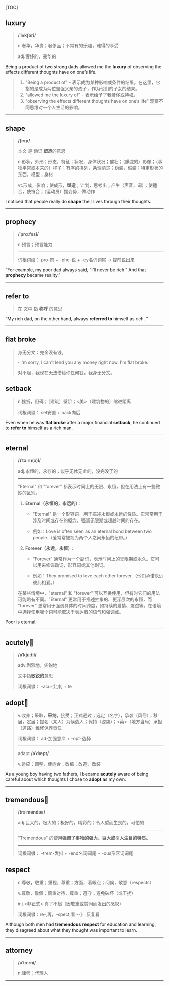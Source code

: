 [TOC]

## luxury

> **/ˈlʌkʃəri/**
>
> n.奢华，华贵；奢侈品；不常有的乐趣，难得的享受
>
> adj.奢侈的，豪华的

Being a product of two strong dads allowed me the **luxury** of observing the effects different thoughts have on one’s life.

> 1. "Being a product of" - 表示成为某种影响或条件的结果。在这里，它指的是成为两位坚强父亲的孩子，作为他们的子女的结果。
> 2. "allowed me the luxury of" - 表示给予了我奢侈或特权。
> 3. "observing the effects different thoughts have on one’s life" 观察不同思维对一个人生活的影响。

---

## shape

> **/ʃeɪp/**
>
> 本文  是 动词   **塑造**的意思
>
> n.形状，外形；形态，特征；状况，身体状况；健壮；（朦胧的）影像；（事物平常或本来的）样子；有序的排列，条理清楚；伪装，假装；特定形状的东西，模型；身材
>
> vt.形成，影响；使成形，**塑造**；计划，思考出；产生（声音，词）；使适合，使符合；（运动员）摆姿势，做动作

 I noticed that people really do **shape** their lives through their thoughts.

---

## prophecy

> **/ˈprɑːfəsi/**
>
> n.预言；预言能力
>
> ---
>
> 词根词缀： pro-前 + -phe-说 + -cy名词词尾 → 提前说出来

“For example, my poor dad always said, “I’ll never be rich.” And that **prophecy** became reality.”

----

## refer to

> 在 文中 指  **称呼** 的意思

“My rich dad, on the other hand, always **referred to** himself as rich. ”

---

## flat broke

> 身无分文：完全没有钱。
>
> · I'm sorry, I can't lend you any money right now. I'm flat broke.
>
> 对不起，我现在无法借给你任何钱，我身无分文。

## setback

> n.挫折，阻碍；（建筑）壁阶；<美>（建筑物的）缩进距离
>
> 词根词缀： set安置 + back向后

Even when he was **flat broke** after a major financial **setback**, he continued to **refer to** himself as a rich man.

---

## eternal

> **/ɪˈtɜːrn(ə)l/**
>
> adj.永恒的，永存的；似乎无休无止的，没完没了的
>
> ---
>
> "Eternal" 和 "forever" 都表示时间上的无限、永恒，但在用法上有一些微妙的区别。
>
> 1. **Eternal（永恒的，永远的）**：
>    - "Eternal" 是一个形容词，用于描述永恒或永远的性质。它常常用于涉及时间或存在的概念，强调无限期或超越时间的存在。
>
>    - 例如：Love is often seen as an eternal bond between two people.（爱常常被视为两个人之间永恒的纽带。）
>
> 2. **Forever（永远，永恒）**：
>    - "Forever" 通常作为一个副词，表示时间上的无限期或永久。它可以用来修饰动词，形容词或其他副词。
>
>    - 例如：They promised to love each other forever.（他们承诺永远彼此相爱。）
>
> 在某些情境中，"eternal" 和 "forever" 可以互换使用，但有时它们的用法可能略有不同。"Eternal" 更常用于描述抽象的、更深层次的永恒，而 "forever" 更常用于强调具体的时间跨度，如持续的爱情、友谊等。在语境中选择使用哪个词可能取决于表达者的语气和强调点。

Poor is eternal.

---

## acutely🚩

> **/əˈkjuːtli/**
>
> adv.剧烈地，尖锐地
>
> 文中指**敏锐的**意思
>
> 词根词缀： -acu-尖,刺 + te

## adopt🚩

> v.收养；采取，**采纳**，接受；正式通过；选定（名字），承袭（风俗）；移居，定居；提名（某人）为候选人；保持（姿势）；<英>（地方当局）承担（道路）维修保养责任
>
> 词根词缀： ad-加强意义 + -opt-选择
>
> ---
>
> adapt **/əˈdæpt/**
>
> v.适应；调整，使适合；改编；改造，改装

As a young boy having two fathers, I became **acutely** aware of being careful about which thoughts I chose to **adopt** as my own.

---

## tremendous🚩

> **/trəˈmendəs/**
>
> adj.巨大的，极大的；极好的，精彩的；令人望而生畏的，可怕的
>
> ---
>
> "Tremendous" 的使用**强调了事物的强大、巨大或引人注目的特质。**
>
> ---
>
> 词根词缀： -trem-发抖 + -end名词词尾 + -ous形容词词尾

## respect

> n.尊敬，敬重；重视，尊重；方面，着眼点；问候，敬意（respects）
>
> v.尊敬，敬佩；慎重对待，尊重；遵守；避免破坏（或干扰）
>
> int.<非正式> 真了不起（因敬重或赞同而发出的感叹）
>
> 词根词缀：re-,再，-spect,看 --》 反复看

Although both men had **tremendous** **respect** for education and learning, they disagreed about what they thought was important to learn.

---

## attorney

> **/əˈtɜːrni/**
>
> n.律师；代理人

---